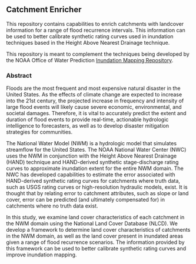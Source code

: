 ## Catchment Enricher
This repository contains capabilities to enrich catchments with landcover information for a range of flood recurrence intervals. This information can be used to better calibrate synthetic rating curves used in inundation techniques based in the Height Above Nearest Drainage technique.

This repository is meant to complement the techniques being developed by the NOAA Office of Water Prediction [Inundation Mapping Repository](https://github.com/NOAA-OWP/inundation-mapping).

### Abstract
Floods are the most frequent and most expensive natural disaster in the United States. As the effects of climate change are expected to increase into the 21st century, the projected increase in frequency and intensity of large flood events will likely cause severe economic, environmental, and societal damages. Therefore, it is vital to accurately predict the extent and duration of flood events to provide real-time, actionable hydrologic intelligence to forecasters, as well as to develop disaster mitigation strategies for communities.

The National Water Model (NWM) is a hydrologic model that simulates streamflow for the United States. The NOAA National Water Center (NWC) uses the NWM in conjunction with the Height Above Nearest Drainage (HAND) technique and HAND-derived synthetic stage-discharge rating curves to approximate inundation extent for the entire NWM domain. The NWC has developed capabilities to estimate the error associated with HAND-derived synthetic rating curves for catchments where truth data, such as USGS rating curves or high-resolution hydraulic models, exist. It is thought that by relating error to catchment attributes, such as slope or land cover, error can be predicted (and ultimately compensated for) in catchments where no truth data exist.

In this study, we examine land cover characteristics of each catchment in the NWM domain using the National Land Cover Database (NLCD). We develop a framework to determine land cover characteristics of catchments in the NWM domain, as well as the land cover present in inundated areas given a range of flood recurrence scenarios. The information provided by this framework can be used to better calibrate synthetic rating curves and improve inundation mapping.
